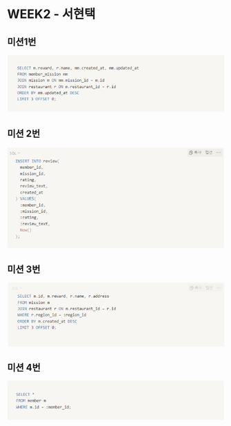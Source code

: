 # WEEK2 - 서현택

## 미션1번
![미션사진1](mission1.png)

## 미션 2번
![미션사진2](mission2.png)

## 미션 3번
![미션사진3](mission3.png)

## 미션 4번
![미션사진4](mission4.png)